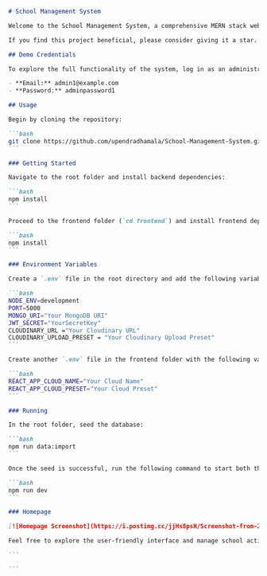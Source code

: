 ````markdown
# School Management System

Welcome to the School Management System, a comprehensive MERN stack website designed to streamline school administration. This repository encompasses a range of features crucial for effective school management, with ongoing development to enhance its capabilities.

If you find this project beneficial, please consider giving it a star. Your support is highly appreciated and serves as motivation for future projects. Please note that the live URL is currently unavailable due to Heroku removing free services.

## Demo Credentials

To explore the full functionality of the system, log in as an administrator using the following credentials:

- **Email:** admin1@example.com
- **Password:** adminpassword1

## Usage

Begin by cloning the repository:

```bash
git clone https://github.com/upendradhamala/School-Management-System.git
```

### Getting Started

Navigate to the root folder and install backend dependencies:

```bash
npm install
```

Proceed to the frontend folder (`cd frontend`) and install frontend dependencies:

```bash
npm install
```

### Environment Variables

Create a `.env` file in the root directory and add the following variables (refer to `.env.example` for the format):

```bash
NODE_ENV=development
PORT=5000
MONGO_URI="Your MongoDB URI"
JWT_SECRET="YourSecretKey"
CLOUDINARY_URL ="Your Cloudinary URL"
CLOUDINARY_UPLOAD_PRESET = "Your Cloudinary Upload Preset"
```

Create another `.env` file in the frontend folder with the following variables:

```bash
REACT_APP_CLOUD_NAME="Your Cloud Name"
REACT_APP_CLOUD_PRESET="Your Cloud Preset"
```

### Running

In the root folder, seed the database:

```bash
npm run data:import
```

Once the seed is successful, run the following command to start both the backend and frontend concurrently:

```bash
npm run dev
```

### Homepage

[![Homepage Screenshot](https://i.postimg.cc/jjHs8psH/Screenshot-from-2021-04-30-16-59-15.png)](https://postimg.cc/67QJq14q)

Feel free to explore the user-friendly interface and manage school activities effortlessly!

```

```
````
